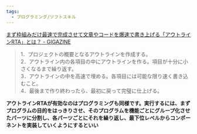 ```yaml
---
tags:
  - プログラミング/ソフトスキル
---
```

[まず枠組みだけ最速で完成させて文章やコードを爆速で書き上げる「アウトラインRTA」とは？ - GIGAZINE](https://gigazine.net/news/20240806-outline-speedrunning/)

>1．プロジェクトの概要となるアウトラインを作成する。  
2．アウトライン内の各項目の中にアウトラインを作る。項目が十分に小さくなるまで繰り返す。  
3．アウトラインの中を高速で埋める。各項目には可能な限り速く書き込むこと。  
4．最後まで作り終わったら、最初に戻って完璧に仕上げる。


**アウトラインRTAが有効なのはプログラミングも同様です。実行するには、まずプログラムの目的をはっきりさせ、そのプログラムを機能ごとにグループ化させたパーツに分割し、各パーツごとにそれを繰り返し、最下位レベルからコンポーネントを実装していくようにするといい**

